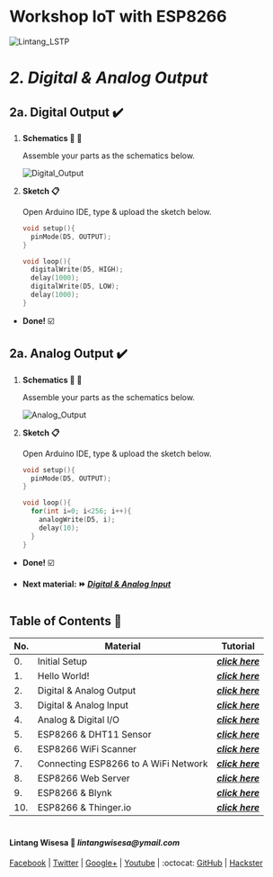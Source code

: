 # **Workshop IoT with ESP8266**

![Lintang_LSTP](https://3.bp.blogspot.com/-8QBGUwbf2FA/WvvQN_M9L4I/AAAAAAAAEHk/QGSQSxcFuioZCIhcIpBkBtdzK4JKbmJawCLcBGAs/s400/default.png)

# *__2. Digital & Analog Output__*

## **2a. Digital Output :heavy_check_mark:**

  1. **Schematics :wrench: :hammer:**
      
      Assemble your parts as the schematics below.
      
      ![Digital_Output](https://1.bp.blogspot.com/-zrOyo9U3rqE/Wv55xcXGGOI/AAAAAAAAEKQ/9-0T0Hp73xU5WmoP2otdS6mQU8oC8SfcgCLcBGAs/s640/a2.png)

  2. **Sketch :clipboard:**
      
      Open Arduino IDE, type & upload the sketch below.

      ```c++
      void setup(){
        pinMode(D5, OUTPUT);
      }

      void loop(){
        digitalWrite(D5, HIGH);
        delay(1000);
        digitalWrite(D5, LOW);
        delay(1000);  
      }
      ```

  - __Done!__ :ballot_box_with_check:

## **2a. Analog Output :heavy_check_mark:**

  1. **Schematics :wrench: :hammer:**

      Assemble your parts as the schematics below.

      ![Analog_Output](https://2.bp.blogspot.com/-BqdZrOo1Ykk/Wv55xRn2apI/AAAAAAAAEKM/js1mpV3aL_kJF2O1yC5_zK-pDR2kk1iKQCLcBGAs/s640/a1.png)

  2. **Sketch :clipboard:**
      
      Open Arduino IDE, type & upload the sketch below.

      ```c++
      void setup(){
        pinMode(D5, OUTPUT);
      }

      void loop(){
        for(int i=0; i<256; i++){
          analogWrite(D5, i);
          delay(10);
        }
      }
      ```

  - __Done!__ :ballot_box_with_check:

  - __Next material: :fast_forward: *[Digital & Analog Input]()*__ 

#

## **Table of Contents :memo:**

  No.|Material|Tutorial
  -----|-----|-----
  0.|Initial Setup|*__[click here](https://github.com/LintangWisesa/LSTP-Workshop-IoT-ESP8266/tree/master/0_Setup)__*
  1.|Hello World!|_**[click here](https://github.com/LintangWisesa/LSTP-Workshop-IoT-ESP8266/tree/master/1_Hello_World)**_
  2.|Digital & Analog Output|_**[click here](https://github.com/LintangWisesa/LSTP-Workshop-IoT-ESP8266/tree/master/2_Digital_Analog_Output)**_
  3.|Digital & Analog Input|_**[click here]()**_
  4.|Analog & Digital I/O|_**[click here]()**_
  5.|ESP8266 & DHT11 Sensor|_**[click here]()**_
  6.|ESP8266 WiFi Scanner|_**[click here]()**_
  7.|Connecting ESP8266 to A WiFi Network|_**[click here]()**_
  8.|ESP8266 Web Server|_**[click here]()**_
  9.|ESP8266 & Blynk|_**[click here]()**_
  10.|ESP8266 & Thinger.io|_**[click here]()**_

#

#### Lintang Wisesa :love_letter: _lintangwisesa@ymail.com_

[Facebook](https://www.facebook.com/lintangbagus) | 
[Twitter](https://twitter.com/Lintang_Wisesa) |
[Google+](https://plus.google.com/u/0/+LintangWisesa1) |
[Youtube](https://www.youtube.com/user/lintangbagus) | 
:octocat: [GitHub](https://github.com/LintangWisesa) |
[Hackster](https://www.hackster.io/lintangwisesa)

